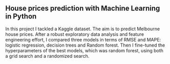 ## House prices prediction with Machine Learning in Python
In this project I tackled a Kaggle dataset. The aim is to predict Melbourne house prices. After a robust exploratory data analysis and feature engineering effort, I compared three models in terms of RMSE and MAPE: logistic regression, decision trees and Random forest. Then I fine-tuned the hyperparameters of the best models, which was random forest, using both a grid search and a randomized search.
